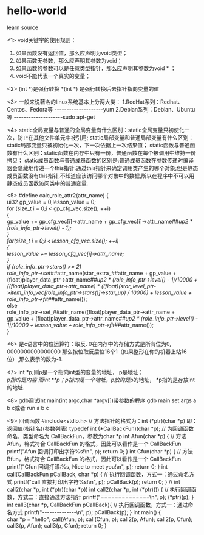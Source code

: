 # hello-world

learn source


<1>
 void关键字的使用规则：
1. 如果函数没有返回值，那么应声明为void类型；
2. 如果函数无参数，那么应声明其参数为void；
3. 如果函数的参数可以是任意类型指针，那么应声明其参数为void * ；
4. void不能代表一个真实的变量；

<2>
(int *)是强行转换
*(int *) 是强行转换后去指针指向变量的值

<3>
一般来说著名的linux系统基本上分两大类： 
1.RedHat系列：Redhat、Centos、Fedora等 --------------------yum
2.Debian系列：Debian、Ubuntu等 --------------------sudo apt-get

<4>
static全局变量与普通的全局变量有什么区别：static全局变量只初使化一次，防止在其他文件单元中被引用;
static局部变量和普通局部变量有什么区别：static局部变量只被初始化一次，下一次依据上一次结果值；
static函数与普通函数有什么区别：static函数在内存中只有一份，普通函数在每个被调用中维持一份拷贝；
static成员函数与普通成员函数的区别是:普通成员函数在参数传递时编译器会隐藏地传递一个this指针.通过this指针来确定调用类产生的哪个对象;但是静态成员函数没有this指针,不知道应该访问哪个对象中的数据,所以在程序中不可以用静态成员函数访问类中的普通变量.

<5>
#define calc_role_attr2(attr_name) {\
        ui32 gp_value = 0,lesson_value = 0;\
        for (size_t i = 0;i < gp_cfg_vec.size(); ++i) \
		        {\
            gp_value += gp_cfg_vec[i]->attr_name + gp_cfg_vec[i]->attr_name##_up2 * (role_info_ptr->level() - 1);\
		        }\
		for(size_t i = 0;i < lesson_cfg_vec.size(); ++i)\
		{\
			lesson_value += lesson_cfg_vec[i]->attr_name;\
		}\
        if (role_info_ptr->stars() >= 2)\
            role_info_ptr->set_##attr_name(star_extra_##attr_name + gp_value + (float)player_data_ptr->attr_name##_up2 * (role_info_ptr->level() - 1)/10000 + ((float)player_data_ptr->attr_name) * ((float)(star_level_ptr->item_info_vec[role_info_ptr->stars()]->star_up) / 10000) + lesson_value + role_info_ptr->fit_##attr_name());\
        else\
            role_info_ptr->set_##attr_name((float)player_data_ptr->attr_name + gp_value + (float)player_data_ptr->attr_name##_up2 * (role_info_ptr->level() - 1)/10000 + lesson_value + role_info_ptr->fit_##attr_name());\
    }
    
    
<6>
是c语言中的位运算符：取反.
0在内存中的存储方式是所有位为0,
0000000000000000
那么按位取反后位16个1（如果整形在你的机器上站16位）,那么表示的数为-1.


<7>
int *p;则p是一个指向int型的变量的地址， p是地址；  
*p指的是内容
而int **p；p指的是一个地址，p放的是*p的地址， *p指的是存放int 的地址.

<8>
gdb调试int main(int argc,char *argv[])带参数的程序
gdb main
set args a b c或者 run a b c

<9>
回调函数
#include<stdio.h>
// 方法指针的格式为：int (*ptr)(char *p) 即：返回值(指针名)(参数列表)
typedef int (*CallBackFun)(char *p); // 为回调函数命名，类型命名为 CallBackFun，参数为char *p
int Afun(char *p) {    // 方法 Afun，格式符合 CallBackFun 的格式，因此可以看作是一个 CallBackFun
    printf("Afun 回调打印出字符%s!\n", p);
    return 0;
}
int Cfun(char *p) {    // 方法 Bfun，格式符合 CallBackFun 的格式，因此可以看作是一个 CallBackFun
    printf("Cfun 回调打印:%s, Nice to meet you!\n", p);
    return 0;
}
int call(CallBackFun pCallBack, char *p) { // 执行回调函数，方式一：通过命名方式
    printf("call 直接打印出字符%s!\n", p);
    pCallBack(p);
    return 0;
}
// int call2(char *p, int (*ptr)(char *p)) 
int call2(char *p, int (*ptr)()) { // 执行回调函数，方式二：直接通过方法指针
    printf("==============\n", p); 
    (*ptr)(p); 
}
int call3(char *p, CallBackFun pCallBack){ // 执行回调函数，方式一：通过命名方式
    printf("--------------\n", p);
    pCallBack(p); 
}
int main() {    
    char *p = "hello";
    call(Afun, p);
    call(Cfun, p);
    call2(p, Afun);
    call2(p, Cfun);
    call3(p, Afun);
    call3(p, Cfun);
    return 0;
}
    
 
